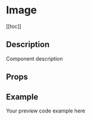 <script setup>
import { ref } from 'vue';
import component from './index.vue'

</script>

# Image

[[toc]]

## Description

Component description

## Props

<props-parser :props="component.props" />

## Example

<code-example>
<p>Your preview code example here</p>
<template v-slot:html>

```html
Your HTML code example here
```

</template>

<template v-slot:js>

```js
Your JS code example here
```

</template>
</code-example>
